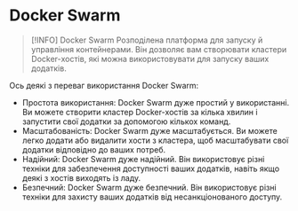 # Docker Swarm


> [!INFO] Docker Swarm
> Розподілена платформа для запуску й управління контейнерами. Він дозволяє вам створювати кластери Docker-хостів, які можна використовувати для запуску ваших додатків.

Ось деякі з переваг використання Docker Swarm:

- Простота використання: Docker Swarm дуже простий у використанні. Ви можете створити кластер Docker-хостів за кілька хвилин і запустити свої додатки за допомогою кількох команд.
- Масштабованість: Docker Swarm дуже масштабується. Ви можете легко додати або видалити хости з кластера, щоб масштабувати свої додатки відповідно до ваших потреб.
- Надійний: Docker Swarm дуже надійний. Він використовує різні техніки для забезпечення доступності ваших додатків, навіть якщо деякі з хостів виходять із ладу.
- Безпечний: Docker Swarm дуже безпечний. Він використовує різні техніки для захисту ваших додатків від несанкціонованого доступу.
